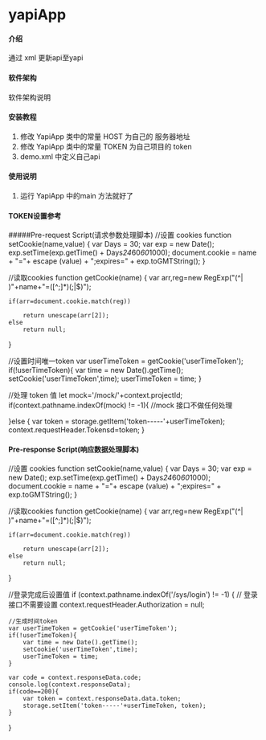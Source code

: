 # yapiApp

#### 介绍
通过 xml 更新api至yapi

#### 软件架构
软件架构说明

#### 安装教程

1. 修改 YapiApp 类中的常量 HOST 为自己的 服务器地址
2. 修改 YapiApp 类中的常量  TOKEN 为自己项目的 token
3. demo.xml 中定义自己api

#### 使用说明

1. 运行 YapiApp 中的main 方法就好了

#### TOKEN设置参考
#####Pre-request Script(请求参数处理脚本)
//设置 cookies
function setCookie(name,value) 
{ 
    var Days = 30; 
    var exp = new Date(); 
    exp.setTime(exp.getTime() + Days*24*60*60*1000); 
    document.cookie = name + "="+ escape (value) + ";expires=" + exp.toGMTString(); 
} 

//读取cookies 
function getCookie(name) 
{ 
    var arr,reg=new RegExp("(^| )"+name+"=([^;]*)(;|$)");
 
    if(arr=document.cookie.match(reg))
 
        return unescape(arr[2]); 
    else 
        return null; 
}

//设置时间唯一token
var userTimeToken = getCookie('userTimeToken');
if(!userTimeToken){
    var time = new Date().getTime();
    setCookie('userTimeToken',time);
    userTimeToken = time;
}


//处理  token 值
let mock='/mock/'+context.projectId;
if(context.pathname.indexOf(mock) != -1){
    //mock 接口不做任何处理
    
}else {
    var token = storage.getItem('token-----'+userTimeToken);
    context.requestHeader.Tokensd=token;
}

#### Pre-response Script(响应数据处理脚本)

//设置 cookies
function setCookie(name,value) 
{ 
    var Days = 30; 
    var exp = new Date(); 
    exp.setTime(exp.getTime() + Days*24*60*60*1000); 
    document.cookie = name + "="+ escape (value) + ";expires=" + exp.toGMTString(); 
} 

//读取cookies 
function getCookie(name) 
{ 
    var arr,reg=new RegExp("(^| )"+name+"=([^;]*)(;|$)");
 
    if(arr=document.cookie.match(reg))
 
        return unescape(arr[2]); 
    else 
        return null; 
}

//登录完成后设置值
if (context.pathname.indexOf('/sys/login') != -1) {
	// 登录接口不需要设置
	context.requestHeader.Authorization = null;
	
	//生成时间token
	var userTimeToken = getCookie('userTimeToken');
    if(!userTimeToken){
        var time = new Date().getTime();
        setCookie('userTimeToken',time);
        userTimeToken = time;
    }
	
	var code = context.responseData.code;
	console.log(context.responseData);
	if(code==200){
	    var token = context.responseData.data.token;
	    storage.setItem('token-----'+userTimeToken, token);
	}
}






